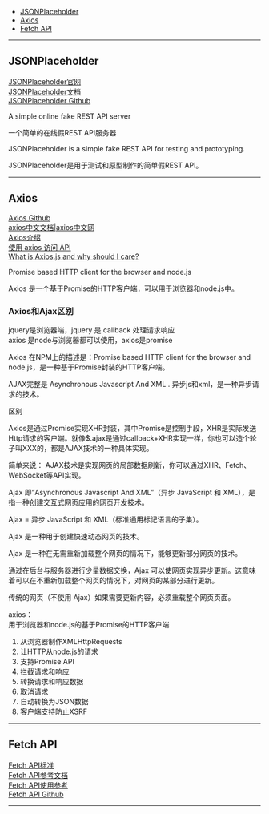 - [JSONPlaceholder](#JSONPlaceholder)
- [Axios](#Axios)
- [Fetch API](#Fetch-API)







---------------------------------------------------------------------------------------------------------------------

## JSONPlaceholder


[JSONPlaceholder官网](https://jsonplaceholder.typicode.com/)  
[JSONPlaceholder文档](https://jsonplaceholder.typicode.com/guide/)  
[JSONPlaceholder Github](https://github.com/typicode/jsonplaceholder)  



A simple online fake REST API server

一个简单的在线假REST API服务器

JSONPlaceholder is a simple fake REST API for testing and prototyping.

JSONPlaceholder是用于测试和原型制作的简单假REST API。



---------------------------------------------------------------------------------------------------------------------

## Axios


[Axios Github](https://github.com/axios/axios)  
[axios中文文档|axios中文网](http://www.axios-js.com/zh-cn/docs/)  
[Axios介绍](https://www.oschina.net/p/axios)  
[使用 axios 访问 API](https://cn.vuejs.org/v2/cookbook/using-axios-to-consume-apis.html)  
[What is Axios.js and why should I care?](https://medium.com/@MinimalGhost/what-is-axios-js-and-why-should-i-care-7eb72b111dc0)  

Promise based HTTP client for the browser and node.js

Axios 是一个基于Promise的HTTP客户端，可以用于浏览器和node.js中。



### Axios和Ajax区别

jquery是浏览器端，jquery 是 callback 处理请求响应  
axios 是node与浏览器都可以使用，axios是promise  

Axios 在NPM上的描述是：Promise based HTTP client for the browser and node.js，是一种基于Promise封装的HTTP客户端。

AJAX完整是 Asynchronous Javascript And XML . 异步js和xml，是一种异步请求的技术。

区别

Axios是通过Promise实现XHR封装，其中Promise是控制手段，XHR是实际发送Http请求的客户端。就像$.ajax是通过callback+XHR实现一样，你也可以造个轮子叫XXX的，都是AJAX技术的一种具体实现。

简单来说： AJAX技术是实现网页的局部数据刷新，你可以通过XHR、Fetch、WebSocket等API实现。

Ajax 即“Asynchronous Javascript And XML”（异步 JavaScript 和 XML），是指一种创建交互式网页应用的网页开发技术。       

Ajax = 异步 JavaScript 和 XML（标准通用标记语言的子集）。       

Ajax 是一种用于创建快速动态网页的技术。       

Ajax 是一种在无需重新加载整个网页的情况下，能够更新部分网页的技术。       

通过在后台与服务器进行少量数据交换，Ajax 可以使网页实现异步更新。这意味着可以在不重新加载整个网页的情况下，对网页的某部分进行更新。       

传统的网页（不使用 Ajax）如果需要更新内容，必须重载整个网页页面。


axios：       
用于浏览器和node.js的基于Promise的HTTP客户端      

1. 从浏览器制作XMLHttpRequests      
2. 让HTTP从node.js的请求      
3. 支持Promise API      
4. 拦截请求和响应      
5. 转换请求和响应数据      
6. 取消请求      
7. 自动转换为JSON数据      
8. 客户端支持防止XSRF


---------------------------------------------------------------------------------------------------------------------
## Fetch API


[Fetch API标准](https://fetch.spec.whatwg.org/)  
[Fetch API参考文档](https://developer.mozilla.org/en-US/docs/Web/API/Fetch_API)  
[Fetch API使用参考](https://github.github.io/fetch/)  
[Fetch API Github](https://github.com/github/fetch)  






---------------------------------------------------------------------------------------------------------------------

